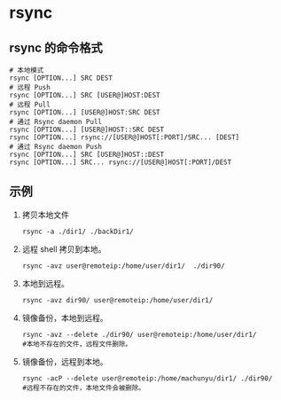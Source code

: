 # rsync

## rsync 的命令格式

```shell
# 本地模式
rsync [OPTION...] SRC DEST
# 远程 Push
rsync [OPTION...] SRC [USER@]HOST:DEST
# 远程 Pull
rsync [OPTION...] [USER@]HOST:SRC DEST
# 通过 Rsync daemon Pull
rsync [OPTION...] [USER@]HOST::SRC DEST
rsync [OPTION...] rsync://[USER@]HOST[:PORT]/SRC... [DEST]
# 通过 Rsync daemon Push
rsync [OPTION...] SRC [USER@]HOST::DEST
rsync [OPTION...] SRC... rsync://[USER@]HOST[:PORT]/DEST
```

## 示例

1. 拷贝本地文件

   ```shell
   rsync -a ./dir1/ ./backDir1/
   ```

2. 远程 shell 拷贝到本地。

   ```shell
   rsync -avz user@remoteip:/home/user/dir1/  ./dir90/
   ```

3. 本地到远程。

   ```shell
   rsync -avz dir90/ user@remoteip:/home/user/dir1/
   ```

4. 镜像备份，本地到远程。

   ```shell
   rsync -avz --delete ./dir90/ user@remoteip:/home/user/dir1/
   #本地不存在的文件，远程文件删除。
   ```

5. 镜像备份，远程到本地。

   ```shell
   rsync -acP --delete user@remoteip:/home/machunyu/dir1/ ./dir90/
   #远程不存在的文件，本地文件会被删除。
   ```

